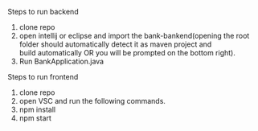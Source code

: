 Steps to run backend
1. clone repo
2. open intellij or eclipse and import the bank-bankend(opening the root folder should automatically detect it as maven project and \
   build automatically OR you will be prompted on the bottom right).
3. Run BankApplication.java

Steps to run frontend
1. clone repo
2. open VSC and run the following commands.
3. npm install
4. npm start
